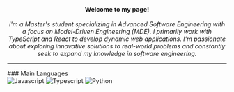 <div align='center'>
    <b>Welcome to my page!</b><br><br>
    <i>
        I'm a Master's student specializing in Advanced Software Engineering with a focus on Model-Driven Engineering (MDE). I primarily work with TypeScript and React to develop dynamic   
        web applications. I'm passionate about exploring innovative solutions to real-world problems and constantly seek to expand my knowledge in software engineering.
    </i>
</div>
<hr />
### Main Languages
<div>
    <img src='https://img.shields.io/badge/javascript-black?style=for-the-badge&logo=javascript' alt='Javascript'>
    <img src='https://img.shields.io/badge/typescript-black?style=for-the-badge&logo=typescript' alt='Typescript'>
    <img src='https://img.shields.io/badge/python-black?style=for-the-badge&logo=python' alt='Python'>
</div>


